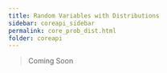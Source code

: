 ```yaml
---
title: Random Variables with Distributions
sidebar: coreapi_sidebar
permalink: core_prob_dist.html
folder: coreapi
---
```


>Coming Soon
